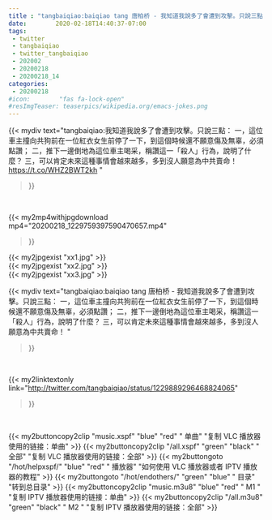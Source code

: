```yaml
---
title : "tangbaiqiao:baiqiao tang 唐柏桥 - 我知道我說多了會遭到攻擊。只說三點：  一，這位車主撞向共狗前在一位紅衣女生前停了一下，到這個時候還不願意傷及無辜，必須點讚； 二，推下一邊倒地為這位車主喝采，稱讚這一「殺人」行為，說明了什麼？ 三，可以肯定未來這種事情會越來越多，多到沒人願意為中共賣命！ "
date:        2020-02-18T14:40:37-07:00
tags:
 - twitter
 - tangbaiqiao
 - twitter_tangbaiqiao
 - 202002
 - 20200218
 - 20200218_14
categories:
 - 20200218
#icon:        "fas fa-lock-open"
#resImgTeaser: teaserpics/wikipedia.org/emacs-jokes.png
---
```


{{< mydiv text="tangbaiqiao:我知道我說多了會遭到攻擊。只說三點：  一，這位車主撞向共狗前在一位紅衣女生前停了一下，到這個時候還不願意傷及無辜，必須點讚； 二，推下一邊倒地為這位車主喝采，稱讚這一「殺人」行為，說明了什麼？ 三，可以肯定未來這種事情會越來越多，多到沒人願意為中共賣命！ https://t.co/WHZ2BWT2kh "
>}}
<br>


{{< my2mp4withjpgdownload mp4="20200218_1229759397590470657.mp4"
>}}

{{< my2jpgexist "xx1.jpg" >}}<br>
{{< my2jpgexist "xx2.jpg" >}}<br>
{{< my2jpgexist "xx3.jpg" >}}<br>



{{< mydiv text="tangbaiqiao:baiqiao tang 唐柏桥 - 我知道我說多了會遭到攻擊。只說三點：  一，這位車主撞向共狗前在一位紅衣女生前停了一下，到這個時候還不願意傷及無辜，必須點讚； 二，推下一邊倒地為這位車主喝采，稱讚這一「殺人」行為，說明了什麼？ 三，可以肯定未來這種事情會越來越多，多到沒人願意為中共賣命！ "
>}}
<br>

{{< my2linktextonly link="http://twitter.com/tangbaiqiao/status/1229889296468824065"
>}}


<br>

{{< my2buttoncopy2clip "music.xspf"        "blue"   "red"    " 单曲"  "复制 VLC 播放器使用的链接：单曲" >}} {{< my2buttoncopy2clip "/all.xspf"         "green"  "black"  " 全部"  "复制 VLC 播放器使用的链接：全部" >}} {{< my2buttongoto      "/hot/helpxspf/"    "blue"   "red"    " 播放器" "如何使用 VLC 播放器或者 IPTV 播放器的教程" >}} {{< my2buttongoto      "/hot/endothers/"   "green"  "blue"   " 目录"   "转到总目录" >}} {{< my2buttoncopy2clip "music.m3u8"        "blue"   "red"    " M1 "    "复制 IPTV 播放器使用的链接：单曲" >}} {{< my2buttoncopy2clip "/all.m3u8"         "green"  "black"  " M2 "    "复制 IPTV 播放器使用的链接：全部" >}} 
